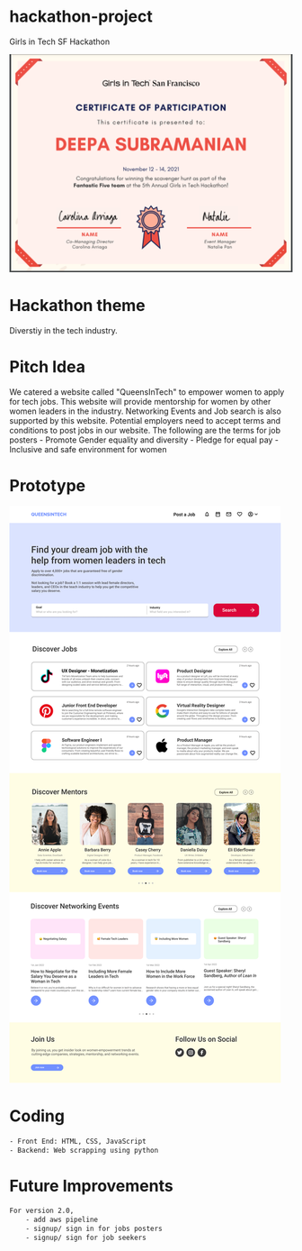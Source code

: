 # hackathon-project
Girls in Tech SF Hackathon 

![certificate](https://github.com/sdkdeepa/hackathon-project/blob/main/Certificate.png)

# Hackathon theme

Diverstiy in the tech industry.

# Pitch Idea 

We catered a website called "QueensInTech" to empower women to apply for tech jobs. This website will provide mentorship for women by other women leaders in the industry. Networking Events and Job search is also supported by this website. Potential employers need to accept terms and conditions to post jobs in our website. The following are the terms for job posters
        - Promote Gender equality and diversity
        - Pledge for equal pay 
        - Inclusive and safe environment for women

# Prototype
![prototype ](https://github.com/sdkdeepa/hackathon-project/blob/main/img/Home.png?raw=true)


# Coding 
    - Front End: HTML, CSS, JavaScript
    - Backend: Web scrapping using python

# Future Improvements
    For version 2.0,
        - add aws pipeline
        - signup/ sign in for jobs posters 
        - signup/ sign for job seekers 





